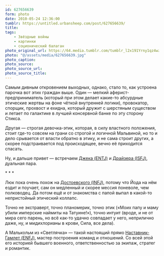 ```yaml
---
id: 627656639
form: photo
date: 2010-05-24 12:36:00
tumblr: https://untitled.urbansheep.com/post/627656639/
title:
tags:
    - Звёздные войны
    - картинки
    - соционический балаган
photo_original_url: https://64.media.tumblr.com/tumblr_l2x191Yrny1qz4wzio1_640.jpg
photo: "@/assets/media/627656639.jpg"
photo_caption:
photo_source:
photo_source_url:
photo_source_title:
---
```


<p>Самым дивным откровением выходных, однако, стало то, как устроена парочка вот этих граждан выше. Один — мелкий аферист-предприниматель (который при этом делает какие-то абсурдные этические жертвы на фоне чёткой внутренней логики), провокатор, спорщик, прохвост и ехидна, который дружит с шерстяным существом и летает по галактике в лучшей консервной банке по эту сторону Стикса.</p>

<p>Другая — строгая девочка-этик, которая, в силу властного положения, стоит где-то совсем на грани со строгой и логичной Мальвиной, но то и дело срывается от власти обратно в этику, и не сама строит других, а скорее подстраивается под происходящее, вечно её приходится спасать.</p>

<p>Ну, и дальше привет — встречаем <a href="http://www.socioniko.net/ru/1.1.types/pt.html">Джека (ENTJ)</a> и <a href="http://www.socioniko.net/ru/1.1.types/rf.html">Драйзера (ISFJ)</a>, дуальная пара.</p>

<p>* * *</p>

<p>Люк пока очень похож на <a href="http://www.socioniko.net/ru/1.1.types/ri.html">Достоевского (INFJ)</a>, потому что Йода на нём ездит и поучает, сам он медленный и скорее мессия поневоле, чем полководец. Да потом ещё и от знакомства с папой выпал в какой-то непристойный этический коллапс.</p>

<p>Точно не экстраверт, точно планомерик, точно этик («Моих папу и маму убили имперские наймиты на Татуине!»), точно интуит (вроде, и не от мира сего парень, но всё как-то удачно совпадает у него, неприлично даже, ну, и мидихлорианы в крови, Сила, все дела).</p>

<p>А Малькольм из «Светлячка» — такой настоящий прямо <a href="http://www.socioniko.net/ru/1.1.types/et.html">Наставник-Гамлет (ENFJ)</a>, мастер построения команд и отношений. Со всей этой его историей бывшего военного, ответственностью за экипаж, стратег и романтик.</p>
